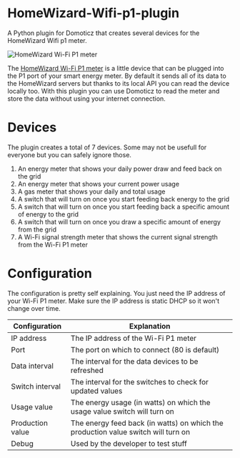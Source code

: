 # HomeWizard-Wifi-p1-plugin
A Python plugin for Domoticz that creates several devices for the HomeWizard Wifi p1 meter.

![HomeWizard Wi-Fi P1 meter](https://www.homewizard.com/wp-content/uploads/2021/11/P1_meter_front-400x400.png)

The [HomeWizard Wi-Fi P1 meter](https://www.homewizard.com/nl/p1-meter/) is a little device that can be plugged into the P1 port of your smart energy meter. By default it sends all of its data to the HomeWizard servers but thanks to its local API you can read the device locally too. With this plugin you can use Domoticz to read the meter and store the data without using your internet connection.

# Devices

The plugin creates a total of 7 devices. Some may not be usefull for everyone but you can safely ignore those.
 1. An energy meter that shows your daily power draw and feed back on the grid
 2. An energy meter that shows your current power usage
 3. A gas meter that shows your daily and total usage
 4. A switch that will turn on once you start feeding back energy to the grid
 5. A switch that will turn on once you start feeding back a specific amount of energy to the grid
 6. A switch that will turn on once you draw a specific amount of energy from the grid
 7. A Wi-Fi signal strength meter that shows the current signal strength from the Wi-Fi P1 meter

# Configuration

The configuration is pretty self explaining. You just need the IP address of your Wi-Fi P1 meter. Make sure the IP address is static DHCP so it won't change over time.

| Configuration | Explanation |
|--|--|
| IP address | The IP address of the Wi-Fi P1 meter |
| Port | The port on which to connect (80 is default) |
| Data interval | The interval for the data devices to be refreshed |
| Switch interval | The interval for the switches to check for updated values |
| Usage value | The energy usage (in watts) on which the usage value switch will turn on |
| Production value | The energy feed back (in watts) on which the production value switch will turn on |
| Debug | Used by the developer to test stuff |
